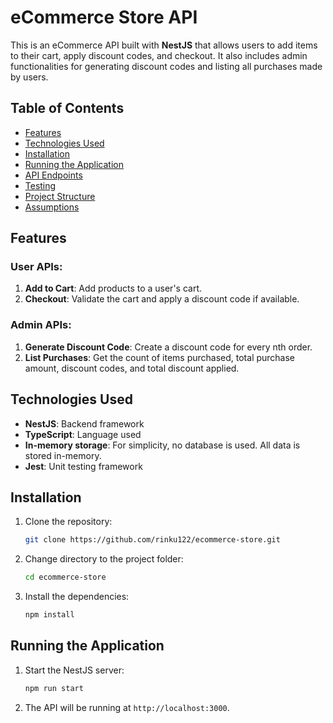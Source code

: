 # eCommerce Store API

This is an eCommerce API built with **NestJS** that allows users to add items to their cart, apply discount codes, and checkout. It also includes admin functionalities for generating discount codes and listing all purchases made by users.

## Table of Contents

- [Features](#features)
- [Technologies Used](#technologies-used)
- [Installation](#installation)
- [Running the Application](#running-the-application)
- [API Endpoints](#api-endpoints)
- [Testing](#testing)
- [Project Structure](#project-structure)
- [Assumptions](#assumptions)

## Features

### User APIs:

1. **Add to Cart**: Add products to a user's cart.
2. **Checkout**: Validate the cart and apply a discount code if available.

### Admin APIs:

1. **Generate Discount Code**: Create a discount code for every nth order.
2. **List Purchases**: Get the count of items purchased, total purchase amount, discount codes, and total discount applied.

## Technologies Used

- **NestJS**: Backend framework
- **TypeScript**: Language used
- **In-memory storage**: For simplicity, no database is used. All data is stored in-memory.
- **Jest**: Unit testing framework

## Installation

1. Clone the repository:

   ```bash
   git clone https://github.com/rinku122/ecommerce-store.git
   ```

2. Change directory to the project folder:

   ```bash
   cd ecommerce-store
   ```

3. Install the dependencies:

   ```bash
   npm install
   ```

## Running the Application

1. Start the NestJS server:

   ```bash
   npm run start
   ```

2. The API will be running at `http://localhost:3000`.
